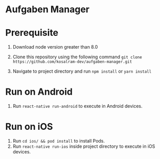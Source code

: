 # Aufgaben Manager

# Prerequisite

1. Download node version greater than 8.0

2. Clone this repository using the following command
``git clone https://github.com/kosalram-dev/aufgaben-manager.git``

3. Navigate to project directory and run ``npm install`` or ``yarn install``

# Run on Android

1. Run ``react-native run-android`` to execute in Android devices.

# Run on iOS

1. Run ``cd ios/ && pod install`` to install Pods.
2. Run ``react-native run-ios`` inside project directory to execute in iOS devices.

